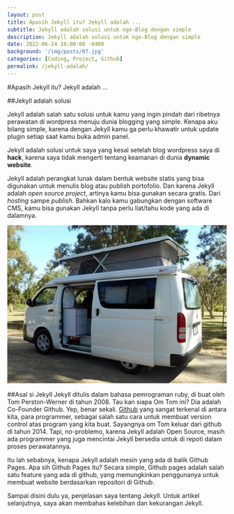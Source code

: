 ```yaml
---
layout: post
title: Apasih Jekyll itu? Jekyll adalah ...
subtitle: Jekyll adalah solusi untuk nge-Blog dengan simple
description: Jekyll adalah solusi untuk nge-Blog dengan simple
date: 2022-06-24 16:00:00 -0400
background: '/img/posts/07.jpg'
categories: [Coding, Project, Github]
permalink: /jekyll-adalah/
---
```


#Apasih Jekyll itu? Jekyll adalah ...


##Jekyll adalah solusi

Jekyll adalah salah satu solusi untuk kamu yang ingin pindah dari ribetnya perawatan di wordpress menuju dunia blogging yang simple. Kenapa aku bilang simple, karena dengan Jekyll kamu ga perlu khawatir untuk update plugin setiap saat kamu buka admin panel.  

Jekyll adalah  solusi untuk saya yang kesal setelah  blog wordpress saya di __hack__, karena saya tidak mengerti tentang keamanan di dunia __dynamic website__.

 Jekyll adalah perangkat lunak dalam bentuk website statis yang bisa digunakan untuk menulis blog atau publish portofolio. Dan karena Jekyll adalah _open source project_, artinya kamu bisa gunakan secara gratis. Dari _hosting_ sampe _publish_. Bahkan kalo kamu gabungkan dengan software CMS, kamu bisa gunakan Jekyll tanpa perlu liat/tahu kode yang ada di dalamnya.  
 
 ![Jekyll](/img/posts/07.jpg)

 
 ##Asal si Jekyll 
Jekyll ditulis dalam bahasa pemrograman ruby, di buat oleh Tom Perston-Werner di tahun 2008. Tau kan siapa Om Tom ini? Dia adalah  Co-Founder Github. Yep, benar sekali. [Github](https://github.com/) yang sangat terkenal di antara kita, para programmer, sebagai salah  satu cara untuk membuat version control atas program yang kita buat. Sayangnya om Tom keluar dari github di tahun 2014. Tapi, no-problemo, karena Jekyll adalah Open Source, masih ada programmer yang juga mencintai Jekyll bersedia untuk di repoti dalam proses perawatannya.

Itu lah sebabnya, kenapa Jekyll adalah mesin yang ada di balik Github Pages. Apa sih Github Pages itu? Secara simple, Github pages adalah salah satu feature yang ada di github, yang memungkinkan penggunanya untuk membuat website berdasarkan repositori di Github.

Sampai disini dulu ya, penjelasan saya tentang Jekyll. Untuk artikel selanjutnya, saya akan membahas kelebihan dan kekurangan Jekyll.